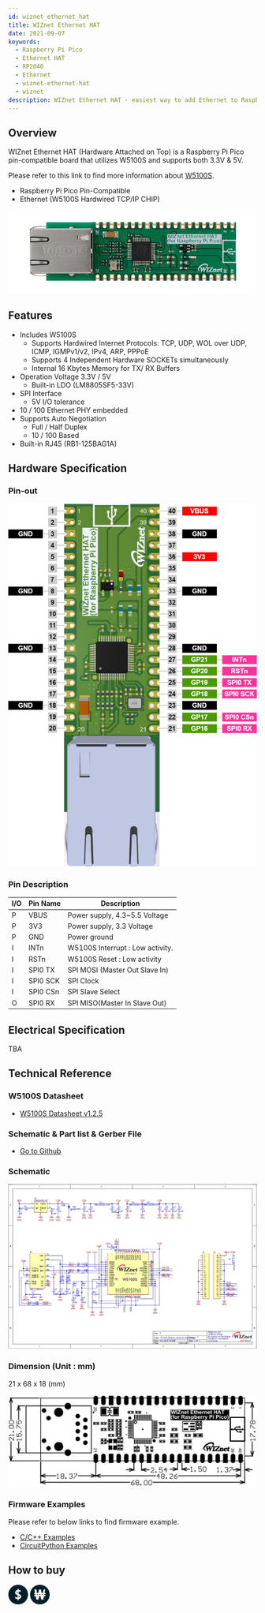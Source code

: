 ```yaml
---
id: wiznet_ethernet_hat
title: WIZnet Ethernet HAT
date: 2021-09-07
keywords:
  - Raspberry Pi Pico
  - Ethernet HAT
  - RP2040
  - Ethernet
  - wiznet-ethernet-hat
  - wiznet
description: WIZnet Ethernet HAT - easiest way to add Ethernet to Raspberry Pi Pico
---
```




## Overview

WIZnet Ethernet HAT (Hardware Attached on Top) is a Raspberry Pi Pico pin-compatible board that utilizes W5100S and supports both 3.3V & 5V.

Please refer to this link to find more information about [W5100S](../../Product/iEthernet/W5100S/overview).

- Raspberry Pi Pico Pin-Compatible
- Ethernet (W5100S Hardwired TCP/IP CHIP)

![](/img/osh/wiznet-ethernet-hat/wiznet-ethernet-hat.png)

## Features

- Includes W5100S
  - Supports Hardwired Internet Protocols: TCP, UDP, WOL over UDP, ICMP, IGMPv1/v2, IPv4, ARP, PPPoE
  - Supports 4 Independent Hardware SOCKETs simultaneously
  - Internal 16 Kbytes Memory for TX/ RX Buffers
- Operation Voltage 3.3V / 5V
  - Built-in LDO (LM8805SF5-33V)
- SPI Interface
  - 5V I/O tolerance
- 10 / 100 Ethernet PHY embedded
- Supports Auto Negotiation
  - Full / Half Duplex
  - 10 / 100 Based
- Built-in RJ45 (RB1-125BAG1A)

## Hardware Specification

### Pin-out

![WIZnet-Ethernet-HAT-Pinout](/img/osh/wiznet-ethernet-hat/wiznet-ethernet-hat-pinout.png)

### Pin Description

| I/O  | Pin Name | Description                      |
| ---- | -------- | -------------------------------- |
| P    | VBUS     | Power supply, 4.3~5.5 Voltage    |
| P    | 3V3      | Power supply, 3.3 Voltage        |
| P    | GND      | Power ground                     |
| I    | INTn     | W5100S Interrupt : Low activity. |
| I    | RSTn     | W5100S Reset : Low activity      |
| I    | SPI0 TX  | SPI MOSI (Master Out Slave In)   |
| I    | SPI0 SCK | SPI Clock                        |
| I    | SPI0 CSn | SPI Slave Select                 |
| O    | SPI0 RX  | SPI MISO(Master In Slave Out)    |



## Electrical Specification

TBA

## Technical Reference

### W5100S Datasheet

- <a href="/img/products/w5100s/w5100s_ds_v125e.pdf" target="_blank">W5100S Datasheet v1.2.5</a>

### Schematic & Part list & Gerber File

- [Go to Github](https://github.com/Wiznet/Hardware-Files-of-WIZnet/tree/master/08_OSHW/WIZnet_Ethernet_HAT/WIZnet_Ethernet_HAT_V100)

### Schematic

![WIZnet-Ethernet-HAT-Schematic](/img/osh/wiznet-ethernet-hat/wiznet-ethernet-hat-schematic.png)

### Dimension (Unit : mm)

21 x 68 x 18 (mm)

![WIZnet-Ethernet-HAT-Dimension](/img/osh/wiznet-ethernet-hat/wiznet-ethernet-hat-dimension.png)


### Firmware Examples

Please refer to below links to find firmware example.

- [C/C++ Examples](https://github.com/Wiznet/RP2040-HAT-C)
- [CircuitPython Examples](https://github.com/Wiznet/RP2040-HAT-CircuitPython)

## How to buy

[![WIZnetUS Online Shop, USA](/img/products/w5500/w5500_evb/icons/dollar.png)](https://eshop.wiznet.io/shop/module/wiznet-ethernet-hat)
[![WIZnetKorea Online Shop, Korea](/img/products/w5500/w5500_evb/icons/won.png)](http://wiznetshop.co.kr/product/detail.html?product_no=1048&cate_no=1&display_group=2)